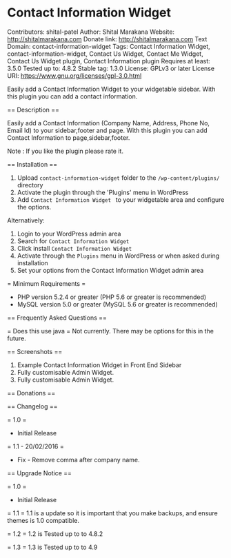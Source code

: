 # Contact Information Widget

Contributors: shital-patel
Author: Shital Marakana
Website: http://shitalmarakana.com
Donate link: http://shitalmarakana.com
Text Domain: contact-information-widget
Tags: Contact Information Widget, contact-information-widget, Contact Us Widget, Contact Me Widget, Contact Us Widget plugin, Contact Information plugin
Requires at least: 3.5.0
Tested up to: 4.8.2
Stable tag: 1.3.0
License: GPLv3 or later
License URI: https://www.gnu.org/licenses/gpl-3.0.html

Easily add a Contact Information Widget to your widgetable sidebar. With this plugin you can add a contact information.

== Description ==

Easily add a Contact Information (Company Name, Address, Phone No, Email Id) to your sidebar,footer and page. With this plugin you can add Contact Information to page,sidebar,footer.

Note : If you like the plugin please rate it.

== Installation ==

1. Upload `contact-information-widget` folder to the `/wp-content/plugins/` directory
2. Activate the plugin through the 'Plugins' menu in WordPress
3. Add `Contact Information Widget ` to your widgetable area and configure the options.

Alternatively:

1. Login to your WordPress admin area
2. Search for `Contact Information Widget`
3. Click install `Contact Information Widget`
4. Activate through the `Plugins` menu in WordPress or when asked during installation
5. Set your options from the Contact Information Widget admin area

= Minimum Requirements =

* PHP version 5.2.4 or greater (PHP 5.6 or greater is recommended)
* MySQL version 5.0 or greater (MySQL 5.6 or greater is recommended)

== Frequently Asked Questions ==

= Does this use java =
Not currently. There may be options for this in the future.

== Screenshots ==

1. Example Contact Information Widget in Front End Sidebar
2. Fully customisable Admin Widget.
3. Fully customisable Admin Widget.

== Donations ==

== Changelog ==

= 1.0 =
* Initial Release

= 1.1 - 20/02/2016 =
* Fix - Remove comma after company name.

== Upgrade Notice ==

= 1.0 =
* Initial Release

= 1.1 =
1.1 is a update so it is important that you make backups, and ensure themes is 1.0 compatible.

= 1.2 =
1.2 is Tested up to to 4.8.2

= 1.3 =
1.3 is Tested up to to 4.9
